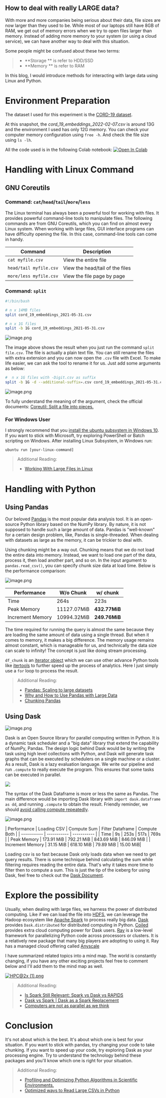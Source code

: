 ## How to deal with really LARGE data?

With more and more companies being serious about their data, file sizes are now larger than they used to be. While most of our laptops still have 8GB of RAM, we get out of memory errors when we try to open files larger than memory. Instead of adding more memory to your system (or using a cloud service), we can have another way to deal with this situation.

Some people might be confused about these two terms:
> - **Storage ** is refer to HDD/SSD
> - **Memory ** is refer to RAM

In this blog, I would introduce methods for interacting with large data using Linux and Python.

# Environment Preparation

The dataset I used for this experiment is the [CORD-19 dataset](https://ai2-semanticscholar-cord-19.s3-us-west-2.amazonaws.com/historical_releases.html). 

At this snapshot, the *cord_19_embeddings_2022-02-07.csv* is around 13G and the environment I used has only 12G memory. You can check your computer memory configuration using ```free -h```. And check the file size using ```ls -lh```.

All the code used is in the following Colab notebook: [![Open In Colab](https://colab.research.google.com/assets/colab-badge.svg)](https://colab.research.google.com/drive/1W3ZYipBjuB4MtKPbnwKTLs_qnsQS2_8_?usp=sharing)

# Handling with Linux Command

## GNU Coreutils
### Command: ```cat```/```head```/```tail```/```more```/```less```

The Linux terminal has always been a powerful tool for working with files. It provides powerful command-line tools to manipulate files. The following commands are from GNU Coreutils, which you can find on almost every Linux system. When working with large files, GUI interface programs can have difficulty opening the file. In this case, command-line tools can come in handy.

| Command      | Description |
| ----------- | ----------- | 
| ```cat myfile.csv```| View the entire file | 
| ```head/tail myfile.csv``` | View the head/tail of the files        | 
| ```more/less myfile.csv``` | View the file page by page        | 


### Command: ```split```
```bash
#!/bin/bash

# n x 14MB files
split cord_19_embeddings_2021-05-31.csv

# n x 1G files
split -b 1G cord_19_embeddings_2021-05-31.csv
```
![image.png](https://cdn.hashnode.com/res/hashnode/image/upload/v1644919628640/WHmlbWYfe.png)

The image above shows the result when you just run the command ```split file.csv```. The file is actually a plain text file. You can still rename the files with extra extension and you can now open the ```.csv``` file with Excel. To make life easier, we can ask the tool to rename it for us. Just add some arguments as below:

```bash
#  n x 1G files with -Digit.csv as suffix
split -b 1G -d --additional-suffix=.csv cord_19_embeddings_2021-05-31.csv cord_19_embeddings
```
![image.png](https://cdn.hashnode.com/res/hashnode/image/upload/v1644920396704/aEBk8ETdq.png)

To fully understand the meaning of the argument, check the official documents: [Coreutil: Split a file into pieces.](https://www.gnu.org/software/coreutils/manual/html_node/split-invocation.html#split-invocation)

### For Windows User
I strongly recommend that you [install the ubuntu subsystem in Windows 10](https://docs.microsoft.com/en-us/windows/wsl/install). If you want to stick with Microsoft, try exploring PowerShell or Batch scripting on Windows. After installing Linux Subsystem, in Windows run:

```
ubuntu run [your-linux-command]
```

> Additional Reading:
> - [Working With Large Files in Linux](https://www.baeldung.com/linux/large-files)


# Handling with Python

## Using Pandas

Our beloved [Pandas](https://pandas.pydata.org/) is the most popular data analysis tool. It is an open-source Python library based on the NumPy library. By nature, it is not supposed to handle such a large amount of data. Pandas is "well-known" for a certain design problem, like, Pandas is single-threaded. When dealing with datasets as large as the memory, it can be trickier to deal with.

Using chunking might be a way out. Chunking means that we do not load the entire data into memory. Instead, we want to load one part of the data, process it, then load another part, and so on. In the input argument to ```pandas.read_csv()```, you can specify chunk size data at load time. Below is the performance comparison:

![image.png](https://cdn.hashnode.com/res/hashnode/image/upload/v1644934919514/lm9b_GBqY.png)

| Performance      | W/o Chunk | w/ chunk |
| ----------- | ----------- | ----------- |
| Time | 264s | 223s |
| Peak Memory | 11127.07MiB        | **432.77MiB**        |
| Increment Memory | 10994.32MiB        | **249.76MiB**      |

The time required for running the query is almost the same because they are loading the same amount of data using a single thread. But when it comes to memory, it makes a big difference. The memory usage remains almost constant, which is manageable for us, and technically the data size can scale to infinity! The concept is just like doing stream processing. 

```df_chunk``` is an [iterator object](https://docs.python.org/3/library/stdtypes.html#iterator-types) which we can use other advance Python tools like [itertools](https://docs.python.org/3/library/itertools.html) to further speed up the process of analytics. Here I just simply use a ```for``` loop to process the result.

> Additional Reading:
> - [Pandas: Scaling to large datasets](https://pandas.pydata.org/pandas-docs/stable/user_guide/scale.html)
> - [Why and How to Use Pandas with Large Data](https://towardsdatascience.com/why-and-how-to-use-pandas-with-large-data-9594dda2ea4c)
> - [Chunking Pandas](https://pythonspeed.com/articles/chunking-pandas/)

## Using Dask
![image.png](https://cdn.hashnode.com/res/hashnode/image/upload/v1644937614705/0fK9Rdjlq.png)

Dask is an Open Source library for parallel computing written in Python. It is a dynamic task scheduler and a "big data" library that extend the capability of NumPy, Pandas. The design logic behind Dask would be by writing the task using high level collections with Python, and Dask will generate task graphs that can be executed by schedulers on a single machine or a cluster. As a result, Dask is a lazy evaluation language. We write our pipeline and run ```.compute``` to really execute the program. This ensures that some tasks can be executed in parallel. 

![](https://docs.dask.org/en/latest/_images/dask-overview.svg)

The syntax of the Dask Dataframe is more or less the same as Pandas. The main difference would be importing Dask library with ```import dask.dataframe as dd```, and running ```.compute``` to obtain the result. Friendly reminder, we should [avoid calling compute repeatedly](https://docs.dask.org/en/stable/best-practices.html#avoid-calling-compute-repeatedly).

![image.png](https://cdn.hashnode.com/res/hashnode/image/upload/v1644937783968/7rYGIEQMk.png)

| Performance      | Loading CSV | Compute Sum | Filter Dataframe | Compute Both |
| ----------- | ----------- | ----------- |
| Time | 9s | 253s | 517s | 769s |
| Peak Memory | 173.91 MiB        | 792.21 MiB   | 843.69 MiB | 846.09 MiB |
| Increment Memory | 31.15 MiB        | 618.10 MiB     |  79.89 MiB | 15.00 MiB| 

Loading csv is so fast because Dask only loads data when we need to get query results. There is some technique behind calculating the sum while filtering requires reading the entire data. That's why it takes more time to filter then to compute a sum. This is just the tip of the iceberg for using Dask, feel free to check out the [Dask Document](https://docs.dask.org/en/latest/).


# Explore the possibility

Usually, when dealing with large files, we harness the power of distributed computing. Like if we can load the file into [HDFS](https://hadoop.apache.org/), we can leverage the Hadoop ecosystem like [Apache Spark](https://spark.apache.org/) to process really big data. [Dask](https://dask.org/) provides ```Dask.distributed``` for distributed computing in Python. [Coiled](https://coiled.io/) provides extra cloud computing power for Dask users. [Ray](https://www.ray.io/) is a low-level framework for parallelizing Python code across processors or clusters. It is a relatively new package that many big players are adopting to using it. Ray has a managed cloud offering called [Anyscale](https://www.anyscale.com/)

I have summarized related topics into a mind map. The world is constantly changing, if you have any other exciting projects feel free to comment below and I'll add them to the mind map as well.


[![HPC@2x (1).png](https://cdn.hashnode.com/res/hashnode/image/upload/v1645010917838/Dq_hSrawM.png)](https://whimsical.com/hpc-6siHqXsWd89xtYs4hbEPVV)

> Additional Reading:
> - [Is Spark Still Relevant: Spark vs Dask vs RAPIDS](https://www.youtube.com/watch?v=RRtqIagk93k)
> - [Dask vs Spark | Dask as a Spark Replacement](https://coiled.io/blog/dask-as-a-spark-replacement/)
> - [Computers are not as parallel as we think](https://coiled.io/blog/computers-are-not-as-parallel-as-we-think/)

# Conclusion

It's not about which is the best. It's about which one is best for your situation. If you want to stick with pandas, try changing your code to take chunking. If you want to speed up your code, try exploring Dask as your processing engine. Try to understand the technology behind these packages and you'll know which one is right for your situation.

> Additional Reading:
> - [Profiling and Optimizing Python Algorithms in Scientific Environments.](https://towardsdatascience.com/speed-up-jupyter-notebooks-20716cbe2025)
> - [Optimized ways to Read Large CSVs in Python](https://medium.com/analytics-vidhya/optimized-ways-to-read-large-csvs-in-python-ab2b36a7914e)


